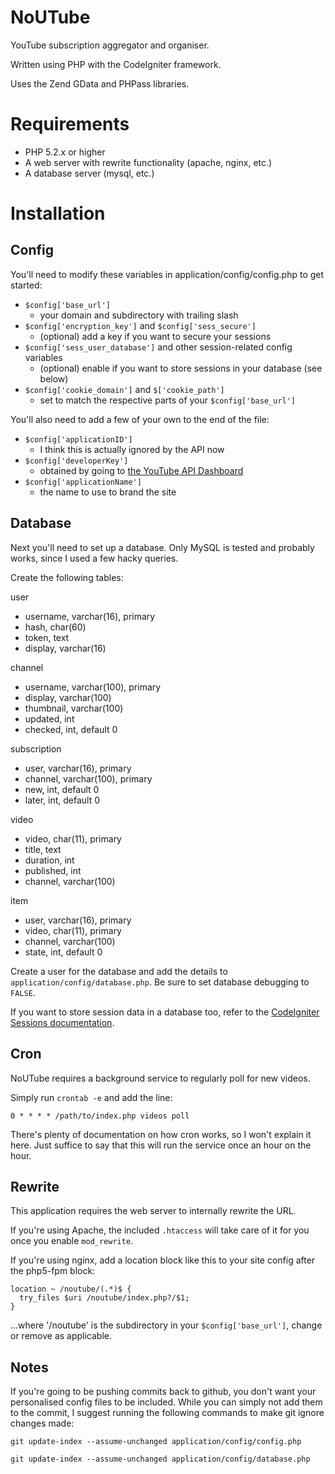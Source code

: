 NoUTube
=======

YouTube subscription aggregator and organiser.

Written using PHP with the CodeIgniter framework.

Uses the Zend GData and PHPass libraries.

Requirements
============

 - PHP 5.2.x or higher
 - A web server with rewrite functionality (apache, nginx, etc.)
 - A database server (mysql, etc.)

Installation
============

Config
------

You'll need to modify these variables in application/config/config.php to get started:

 - `$config['base_url']`
   - your domain and subdirectory with trailing slash
 - `$config['encryption_key']` and `$config['sess_secure']`
   - (optional) add a key if you want to secure your sessions
 - `$config['sess_user_database']` and other session-related config variables
   - (optional) enable if you want to store sessions in your database (see below)
 - `$config['cookie_domain']` and `$['cookie_path']`
   - set to match the respective parts of your `$config['base_url']`

You'll also need to add a few of your own to the end of the file:

 - `$config['applicationID']`
   - I think this is actually ignored by the API now
 - `$config['developerKey']`
   - obtained by going to [the YouTube API Dashboard](http://code.google.com/apis/youtube/dashboard)
 - `$config['applicationName']`
   - the name to use to brand the site

Database
--------

Next you'll need to set up a database. Only MySQL is tested and probably works, since I used a few hacky queries.

Create the following tables:

user
 - username, varchar(16), primary
 - hash, char(60)
 - token, text
 - display, varchar(16)

channel
 - username, varchar(100), primary
 - display, varchar(100)
 - thumbnail, varchar(100)
 - updated, int
 - checked, int, default 0

subscription
 - user, varchar(16), primary
 - channel, varchar(100), primary
 - new, int, default 0
 - later, int, default 0

video
 - video, char(11), primary
 - title, text
 - duration, int
 - published, int
 - channel, varchar(100)

item
 - user, varchar(16), primary
 - video, char(11), primary
 - channel, varchar(100)
 - state, int, default 0

Create a user for the database and add the details to `application/config/database.php`. Be sure to set database debugging to `FALSE`.

If you want to store session data in a database too, refer to the [CodeIgniter Sessions documentation](http://ellislab.com/codeigniter/user-guide/libraries/sessions.html).

Cron
----

NoUTube requires a background service to regularly poll for new videos.

Simply run `crontab -e` and add the line:

`0 * * * * /path/to/index.php videos poll`

There's plenty of documentation on how cron works, so I won't explain it here. Just suffice to say that this will run the service once an hour on the hour.

Rewrite
-------

This application requires the web server to internally rewrite the URL.

If you're using Apache, the included `.htaccess` will take care of it for you once you enable `mod_rewrite`.

If you're using nginx, add a location block like this to your site config after the php5-fpm block:

    location ~ /noutube/(.*)$ {
      try_files $uri /noutube/index.php?/$1;
    }

...where '/noutube' is the subdirectory in your `$config['base_url']`, change or remove as applicable.

Notes
-----

If you're going to be pushing commits back to github, you don't want your personalised config files to be included. While you can simply not add them to the commit, I suggest running the following commands to make git ignore changes made:

 `git update-index --assume-unchanged application/config/config.php`

 `git update-index --assume-unchanged application/config/database.php`
